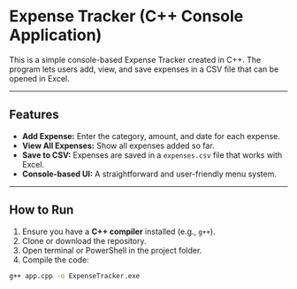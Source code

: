 # Expense Tracker (C++ Console Application)

This is a simple console-based Expense Tracker created in C++. The program lets users add, view, and save expenses in a CSV file that can be opened in Excel.

---

## Features

- **Add Expense:** Enter the category, amount, and date for each expense.  
- **View All Expenses:** Show all expenses added so far.  
- **Save to CSV:** Expenses are saved in a `expenses.csv` file that works with Excel.  
- **Console-based UI:** A straightforward and user-friendly menu system.  

---

## How to Run

1. Ensure you have a **C++ compiler** installed (e.g., `g++`).  
2. Clone or download the repository.  
3. Open terminal or PowerShell in the project folder.  
4. Compile the code:

```bash
g++ app.cpp -o ExpenseTracker.exe
```
